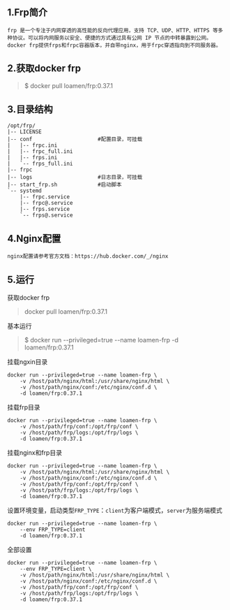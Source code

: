 ## 1.Frp简介
	frp 是一个专注于内网穿透的高性能的反向代理应用，支持 TCP、UDP、HTTP、HTTPS 等多种协议。可以将内网服务以安全、便捷的方式通过具有公网 IP 节点的中转暴露到公网。
	docker frp提供frps和frpc容器版本，并自带nginx，用于frpc穿透指向到不同服务器。

## 2.获取docker frp
> $ docker pull  loamen/frp:0.37.1

## 3.目录结构
```
/opt/frp/
|-- LICENSE
|-- conf                     #配置目录，可挂载
|   |-- frpc.ini
|   |-- frpc_full.ini
|   |-- frps.ini
|   `-- frps_full.ini
|-- frpc
|-- logs                     #日志目录，可挂载
|-- start_frp.sh             #启动脚本
`-- systemd
    |-- frpc.service
    |-- frpc@.service
    |-- frps.service
    `-- frps@.service
```

## 4.Nginx配置
	nginx配置请参考官方文档：https://hub.docker.com/_/nginx

## 5.运行

获取docker frp
> docker pull loamen/frp:0.37.1

基本运行
> $ docker run --privileged=true --name loamen-frp -d loamen/frp:0.37.1

挂载ngxin目录
```
docker run --privileged=true --name loamen-frp \
	-v /host/path/nginx/html:/usr/share/nginx/html \
	-v /host/path/nginx/conf:/etc/nginx/conf.d \
	-d loamen/frp:0.37.1
```

挂载frp目录
```
docker run --privileged=true --name loamen-frp \
	-v /host/path/frp/conf:/opt/frp/conf \
	-v /host/path/frp/logs:/opt/frp/logs \
	-d loamen/frp:0.37.1
```

挂载nginx和frp目录
```
docker run --privileged=true --name loamen-frp \
	-v /host/path/nginx/html:/usr/share/nginx/html \
	-v /host/path/nginx/conf:/etc/nginx/conf.d \
	-v /host/path/frp/conf:/opt/frp/conf \
	-v /host/path/frp/logs:/opt/frp/logs \
	-d loamen/frp:0.37.1
```

设置环境变量，启动类型`FRP_TYPE`：`client`为客户端模式，`server`为服务端模式
```
docker run --privileged=true --name loamen-frp \
	--env FRP_TYPE=client
	-d loamen/frp:0.37.1
```

全部设置
```
docker run --privileged=true --name loamen-frp \
	--env FRP_TYPE=client \
	-v /host/path/nginx/html:/usr/share/nginx/html \
	-v /host/path/nginx/conf:/etc/nginx/conf.d \
	-v /host/path/frp/conf:/opt/frp/conf \
	-v /host/path/frp/logs:/opt/frp/logs \
	-d loamen/frp:0.37.1
```